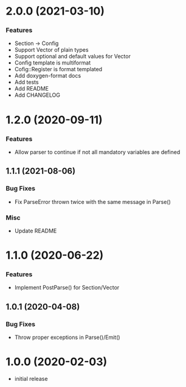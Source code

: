 # 2.0.0 (2021-03-10)

### Features

* Section -> Config
* Support Vector of plain types
* Support optional and default values for Vector
* Config template is multiformat
* Cofig::Register is format templated
* Add doxygen-format docs
* Add tests
* Add README
* Add CHANGELOG

# 1.2.0 (2020-09-11)

### Features

* Allow parser to continue if not all mandatory variables are defined

## 1.1.1 (2021-08-06)

### Bug Fixes
* Fix ParseError thrown twice with the same message in Parse()

### Misc

* Update README

# 1.1.0 (2020-06-22)

### Features

* Implement PostParse() for Section/Vector

## 1.0.1 (2020-04-08)

### Bug Fixes
* Throw proper exceptions in Parse()/Emit()

# 1.0.0 (2020-02-03)

- initial release

